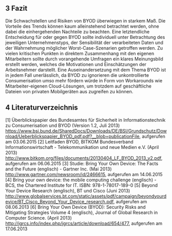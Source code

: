 ## 3	Fazit
Die Schwachstellen und Risiken von BYOD überwiegen in starkem Maß. Die Vorteile des Trends können kaum alleinstehend betrachtet werden, ohne dabei die einhergehenden Nachteile zu beachten. Eine letztendliche Entscheidung für oder gegen BYOD sollte individuell unter Betrachtung des jeweiligen Unternehmenstyps, der Sensibilität der verarbeiteten Daten und der Wahrnehmung möglicher Worst-Case-Szenarien getroffen werden. Zu vielen kritischen Punkten in direktem Zusammenhang mit den eigenen Mitarbeitern sollte durch vorangehende Umfragen ein klares Meinungsbild erstellt werden, welches die Motivationen und Einschätzungen der Arbeitsnehmer darstellt. Eine Auseinandersetzung mit dem Thema BYOD ist in jedem Fall unerlässlich, da BYOD zu ignorieren die unkontrollierte Consumerisation umso mehr fördern würde in Form von Workarounds wie Mitarbeiter-eigenen Cloud-Lösungen, um trotzdem auf geschäftliche Dateien von privaten Mobilgeräten aus zugreifen zu können.

## 4	Literaturverzeichnis 
[1]	Überblickspapier des Bundesamtes für Sicherheit in Informationstechnik zu Consumerisation und BYOD (Version 1.2, Juli 2013) https://www.bsi.bund.de/SharedDocs/Downloads/DE/BSI/Grundschutz/Download/Ueberblickspapier_BYOD_pdf.pdf?__blob=publicationFile, 
aufgerufen am 03.06.2015
[2]	Leitfaden BYOD, BITKOM Bundesverband Informationswirtschaft - Telekommunikation und neue Medien e.V. (April 2013) http://www.bitkom.org/files/documents/20130404_LF_BYOD_2013_v2.pdf, aufgerufen am 06.06.2015
[3]	Studie: Bring Your Own Device: The Facts and the Future (englisch) - Gartner Inc. (Mai 2013)
http://www.gartner.com/newsroom/id/2466615, aufgerufen am 14.06.2015
[4]	Bring your own device: the mobile computing challenge (englisch) - BCS, the Chartered Institute for IT. ISBN: 978-1-78017-189-0
[5]	 Beyond Your Device Research (englisch), BT und Cisco (Juni 2013)
http://www.globalservices.bt.com/static/assets/pdf/campaign/beyondyourdevice/BT_Cisco_Beyond_Your_Device_research.pdf, aufgerufen am 08.06.2013
[6]	Bring Your Own Device (BYOD): Security Risks and Mitigating Strategies Volume 4 (englisch), Journal of Global Research in Computer Science. (April 2013)
http://jgrcs.info/index.php/jgrcs/article/download/654/477, aufgerufen am 17.06.2013